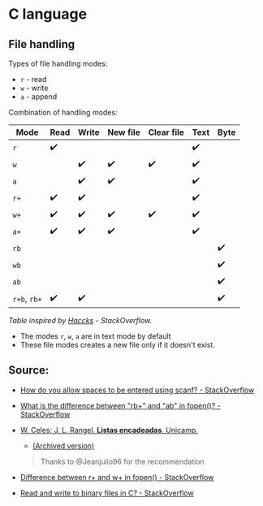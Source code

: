 # C language

## File handling

Types of file handling modes:

* `r` - read
* `w` - write
* `a`  - append

Combination of handling modes:

| Mode         | Read               | Write              | New file           | Clear file         | Text               | Byte               |
| ------------ | ------------------ | ------------------ | ------------------ | ------------------ | ------------------ | ------------------ |
| `r`          | :heavy_check_mark: |                    |                    |                    | :heavy_check_mark: |                    |
| `w`          |                    | :heavy_check_mark: | :heavy_check_mark: | :heavy_check_mark: | :heavy_check_mark: |                    |
| `a`          |                    | :heavy_check_mark: | :heavy_check_mark: |                    | :heavy_check_mark: |                    |
| `r+`         | :heavy_check_mark: | :heavy_check_mark: |                    |                    | :heavy_check_mark: |                    |
| `w+`         | :heavy_check_mark: | :heavy_check_mark: | :heavy_check_mark: | :heavy_check_mark: | :heavy_check_mark: |                    |
| `a+`         | :heavy_check_mark: | :heavy_check_mark: | :heavy_check_mark: |                    | :heavy_check_mark: |                    |
| `rb`         |                    |                    |                    |                    |                    | :heavy_check_mark: |
| `wb`         |                    |                    |                    |                    |                    | :heavy_check_mark: |
| `ab`         |                    |                    |                    |                    |                    | :heavy_check_mark: |
| `r+b`, `rb+` | :heavy_check_mark: | :heavy_check_mark: |                    |                    |                    | :heavy_check_mark: |

*Table inspired by [Haccks](https://stackoverflow.com/users/2455888/haccks) - StackOverflow.*

* The modes `r`, `w`, `a` are in text mode by default
* These file modes creates a new file only if it doesn't exist.

## Source:

 * [How do you allow spaces to be entered using scanf? - StackOverflow](https://stackoverflow.com/questions/1247989/how-do-you-allow-spaces-to-be-entered-using-scanf)

 * [What is the difference between "rb+" and "ab" in fopen()? - StackOverflow](https://stackoverflow.com/questions/43978465/what-is-the-difference-between-rb-and-ab-in-fopen)

 * [W. Celes; J. L. Rangel. **Listas encadeadas**. Unicamp.](https://www.ic.unicamp.br/~ra069320/PED/MC102/1s2008/Apostilas/Cap10.pdf)
    
    * [(Archived version)](https://web.archive.org/web/20220421033620/https://www.ic.unicamp.br/~ra069320/PED/MC102/1s2008/Apostilas/Cap10.pdf)
    
    > Thanks to @Jeanjulio96 for the recommendation 
    
* [Difference between r+ and w+ in fopen() - StackOverflow](https://stackoverflow.com/questions/21113919/difference-between-r-and-w-in-fopen)

* [Read and write to binary files in C? - StackOverflow](https://stackoverflow.com/questions/17598572/read-and-write-to-binary-files-in-c)